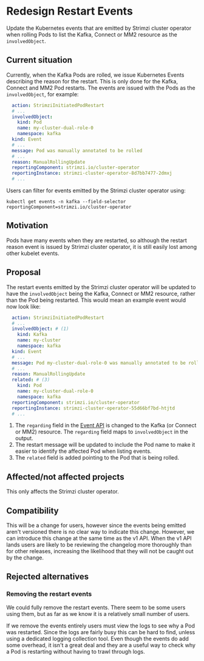 # Redesign Restart Events

Update the Kubernetes events that are emitted by Strimzi cluster operator when rolling Pods to list the Kafka, Connect or MM2 resource as the `involvedObject`.

## Current situation

Currently, when the Kafka Pods are rolled, we issue Kubernetes Events describing the reason for the restart.
This is only done for the Kafka, Connect and MM2 Pod restarts.
The events are issued with the Pods as the `involvedObject`, for example:

```yaml
  action: StrimziInitiatedPodRestart
  # ...
  involvedObject:
    kind: Pod
    name: my-cluster-dual-role-0
    namespace: kafka
  kind: Event
  # ...
  message: Pod was manually annotated to be rolled
  # ...
  reason: ManualRollingUpdate
  reportingComponent: strimzi.io/cluster-operator
  reportingInstance: strimzi-cluster-operator-8d7bb7477-2dmxj
  # ...
```

Users can filter for events emitted by the Strimzi cluster operator using:
```shell
kubectl get events -n kafka --field-selector reportingComponent=strimzi.io/cluster-operator
```

## Motivation

Pods have many events when they are restarted, so although the restart reason event is issued by Strimzi cluster operator, it is still easily lost among other kubelet events.

## Proposal

The restart events emitted by the Strimzi cluster operator will be updated to have the `involvedObject` being the Kafka, Connect or MM2 resource, rather than the Pod being restarted.
This would mean an example event would now look like:

```yaml
  action: StrimziInitiatedPodRestart
  # ...
  involvedObject: # (1)
    kind: Kafka
    name: my-cluster
    namespace: kafka
  kind: Event
  # ...
  message: Pod my-cluster-dual-role-0 was manually annotated to be rolled # (2)
  # ...
  reason: ManualRollingUpdate
  related: # (3)
    kind: Pod
    name: my-cluster-dual-role-0
    namespace: kafka
  reportingComponent: strimzi.io/cluster-operator
  reportingInstance: strimzi-cluster-operator-55d66bf7bd-htjtd
  # ...
```

1. The `regarding` field in the [Event API](https://kubernetes.io/docs/reference/kubernetes-api/cluster-resources/event-v1/#Event) is changed to the Kafka (or Connect or MM2) resource.
  The `regarding` field maps to `involvedObject` in the output.
2. The restart message will be updated to include the Pod name to make it easier to identify the affected Pod when listing events.
3. The `related` field is added pointing to the Pod that is being rolled.

## Affected/not affected projects

This only affects the Strimzi cluster operator.

## Compatibility

This will be a change for users, however since the events being emitted aren't versioned there is no clear way to indicate this change.
However, we can introduce this change at the same time as the v1 API.
When the v1 API lands users are likely to be reviewing the changelog more thoroughly than for other releases, increasing the likelihood that they will not be caught out by the change.

## Rejected alternatives

### Removing the restart events

We could fully remove the restart events.
There seem to be some users using them, but as far as we know it is a relatively small number of users.

If we remove the events entirely users must view the logs to see why a Pod was restarted.
Since the logs are fairly busy this can be hard to find, unless using a dedicated logging collection tool.
Even though the events do add some overhead, it isn't a great deal and they are a useful way to check why a Pod is restarting without having to trawl through logs.
